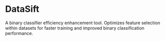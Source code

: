 # DataSift
A binary classifier efficiency enhancement tool. Optimizes feature selection within datasets for faster training and improved binary classification performance.
